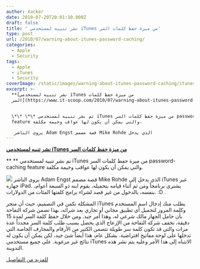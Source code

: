 ```yaml
---
author: Xacker
date: 2010-07-20T20:01:10.000Z
draft: false
title: ' نشر تنبيه لمستخدمي iTunes من ميزة حفظ كلمات السر'
type: post
url: /2010/07/warning-about-itunes-password-caching/
categories:
  - Apple
  - Security
tags:
  - Apple
  - iTunes
  - Security
coverImage: /static/images/warning-about-itunes-password-caching/itunes-logo.jpg
excerpt: >-
  **[نشر تنبيه لمستخدمي iTunes من ميزة حفظ كلمات
  السر](https://www.it-scoop.com/2010/07/warning-about-itunes-password-caching)**


  \*\* \*\* تم نشر تنبيه لمستخدمي iTunes من ميزة حفظ كلمات السر password-caching
  feature والتي يمكن أن يكون لها عواقب وخيمة مكلفة.

   يروى الناشر Adam Engst قصة مصمم Mike Rohde الذي يدخل
---
```

**[نشر تنبيه لمستخدمي iTunes من ميزة حفظ كلمات السر](https://www.it-scoop.com/2010/07/warning-about-itunes-password-caching)**

\*\* \*\* تم نشر تنبيه لمستخدمي iTunes من ميزة حفظ كلمات السر password-caching feature والتي يمكن أن يكون لها عواقب وخيمة مكلفة.

![](/static/images/warning-about-itunes-password-caching/itunes-logo.jpg) يروى الناشر Adam Engst قصة مصمم Mike Rohde الذي يدخل إلى iTunes عبر جهازه iPad. يشتري برنامجاً ومن ثم أثناء قيامه بتحميله، يقوم ابنه ذو السبعة أعوام، بنفسه، بالدخول من غير قصد لشراء برامج كلفتها المئات من الدولارات. :D .

المشكلة تكمن في التصميم، حيث أن متجر iTunes يطلب منك إدخال اسم المستخدم وكلمة المرور لتحميل أي تطبيق مجاني أو تجاري بعد شرائه، بهذا تضمن شركة التفاحة بأن حامل الجهاز مالك شرعي له، وهذا أمر جيد. ومن خلال حفظ كلمة السر لمدة 15 دقيقة، تخفف شركة التفاحة من الإزعاج الذي يحصل بسبب طلب كلمة السر مجدداً عدة مرات والتي قد تكون كلمة سر طويلة تتضمن الكثير من الأرقام والمحارف الخاصة التي تدخلها على لوحة مفاتيح افتراضية. بشكل عام، هذا أيضاً شئ جيد، لكن يمكن أن يكون له نتائج غير مرغوبة. على جميع مستخدمي iTunes الانتباه إلى هذا الأمر وعليه يتم نشر هذه التدوينة.

[للمزيد من التفاصيل](http://www.zdnet.com/blog/apple/a-warning-about-itunes-password-caching/7649?tag=nl.e550)
